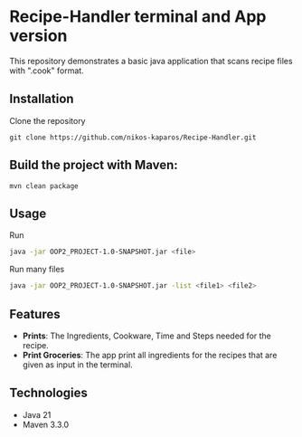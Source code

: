 # Recipe-Handler terminal and App version

This repository demonstrates a basic java application that scans recipe files with ".cook" format.
## Installation

Clone the repository
```
git clone https://github.com/nikos-kaparos/Recipe-Handler.git
```

## Build the project with Maven:
```
mvn clean package
```

## Usage
Run 
```bash
java -jar OOP2_PROJECT-1.0-SNAPSHOT.jar <file>
```
Run many files 
```bash
java -jar OOP2_PROJECT-1.0-SNAPSHOT.jar -list <file1> <file2>
```

## Features

-   **Prints**:  The Ingredients, Cookware, Time and Steps needed for the recipe.
-   **Print Groceries**: The app print all ingredients for the recipes that are given as input in the terminal.


## Technologies
-   Java 21
-   Maven 3.3.0
